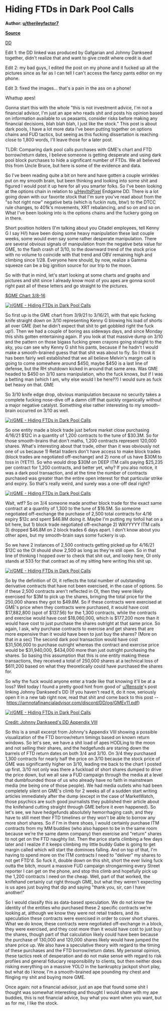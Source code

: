 Hiding FTDs in Dark Pool Calls
==============================

**Author: [u/therileyfactor7](https://www.reddit.com/user/therileyfactor7/)**

**[Source](https://www.reddit.com/r/GME/comments/m7n0rm/hiding_ftds_in_dark_pool_calls/)**

[DD](https://www.reddit.com/r/GME/search?q=flair_name%3A%22DD%22&restrict_sr=1)

Edit 1: the DD linked was produced by Gafgarian and Johnny Dankseed together, didn't realize that and want to give credit where credit is due!

Edit 2: my bad guys, I edited the post on my phone and it fucked up all the pictures since as far as I can tell I can't access the fancy pants editor on my phone.

Edit 3: fixed the images... that's a pain in the ass on a phone!

Whattup apes!

Gonna start this with the whole "this is not investment advice, I'm not a financial advisor, I'm just an ape who reads shit and posts his opinion based on information available to us peasants, consider risks before making any financial decisions, blah blah blah, I just like the stock." This post is about dark pools, I have a lot more data I've been putting together on options chains and FUD tactics, but seeing as this fucking dissertation is reaching close to 1,800 words, I'll leave those for a later post.

TLDR: Comparing dark pool calls purchases with GME's chart and FTD borrow/return dates, I believe someone is getting desperate and using dark pool block purchases to hide a significant number of FTDs. We all believed this from Uncle Bruce, but here is some of the evidence and data.

So I've been reading quite a bit on here and have gotten a couple wrinkles put on my smooth brain, but been thinking and looking into some shit and figured I would post it up here for all you smarter folks. So I've been looking at the options chain in relation to [u/HeyItsPixel](https://www.reddit.com/u/HeyItsPixel/) Endgame DD. There is a lot going down with our favorite stock that I'm sure you've read about from the "so hot right now" negative beta (which is fuckin nuts, btw!) to the DTCC rule changes, to 401k's movements, XRT rebalancing, and so on and so on. What I've been looking into is the options chains and the fuckery going on in there.

Short position holders (I'm talking about you Citadel employees, tell Kenny G I say Hi!) have been doing some heavy manipulation these last couple weeks, some would even say some rather desperate manipulation. There are several obvious signals of manipulation from the negative beta value for GME, to the flash crash of 3/10, to the downward trend of the stock price with no volume to coincide with that trend and OBV remaining high and climbing since 1/28. Everyone here should, by now, realize a Gamma squeeze can be a big ignition source for our trip to the moon.

So with that in mind, let's start looking at some charts and graphs and pictures and shit since I already know most of you apes are gonna scroll right past all of these letters and go straight to the pictures.

[$GME Chart 3/8-16](https://preview.redd.it/jwridmp87rn61.png?width=1385&format=png&auto=webp&s=3918ae691dcd5a1e61a547c38df62491166ad2f4)

[![r/GME - Hiding FTDs in Dark Pool Calls](https://preview.redd.it/sgb846b8mtn61.png?width=1385&format=png&auto=webp&s=4773adaec5f64dec019d6e87a68d946e9ebbf3a0)](https://preview.redd.it/sgb846b8mtn61.png?width=1385&format=png&auto=webp&s=4773adaec5f64dec019d6e87a68d946e9ebbf3a0)

So first up is the GME chart from 3/9/21 to 3/16/21, with that epic fucking knife straight down on 3/10 representing Kenny G blowing his load of shorts all over GME (bet he didn't expect that shit to get gobbled right the fuck up!). Then we had a couple of boring ass sideways days, and since Monday this shits gotten entertaining again. If you look at that massive dump on 3/10 and the pattern on those bigass fucking green crayons going straight to the sky, you can see why Kenny G shit his pants, because if he hadn't I would make a smooth-brained guess that that shit was about to fly. So I think it has been fairly well established that we all believe Melvin's margin call is going to come somewhere around $450, maybe $450 is a last line of defense, but the RH shutdown kicked in around that same area. Was GME headed to $450 on 3/10 sans manipulation, who the fuck knows, but if I was a betting man (which I am, why else would I be here??) I would sure as fuck bet heavy on that. GME

So 3/10 knife edge drop, obvious manipulation because no security takes a complete fucking nose-dive off a damn cliff that quickly organically without a major negative catalyst. Something else rather interesting to my smooth-brain occurred on 3/10 as well.

[![r/GME - Hiding FTDs in Dark Pool Calls](https://preview.redd.it/q3ofl07emtn61.png?width=1515&format=png&auto=webp&s=08403e213dca619497fb21a499e58c120cd0a1cc)](https://preview.redd.it/q3ofl07emtn61.png?width=1515&format=png&auto=webp&s=08403e213dca619497fb21a499e58c120cd0a1cc)

So one entity made a block trade just before market close purchasing 4/16/21 $12C in a quantity of 1,200 contracts to the tune of $30.3M. So for those smooth-brains that don't maths, 1,200 contracts represent 120,000 shares. What's interesting about that trade, other than it was obviously not one of us because 1) Retail traders don't have access to make block trades (block trades are negotiated off-exchange) and 2) none of us have $30M to toss in (YET!!). So who would drop $30M on DEEP ITM calls paying $25,235 per contract for 1,200 contracts, and better yet, why? If you also notice, it was a dark pool transaction, and at the time the number of contracts purchased was greater than the entire open interest for that particular strike and expiry. So that's really weird, and surely was a one-off deal right?

[![r/GME - Hiding FTDs in Dark Pool Calls](https://preview.redd.it/6nkc40limtn61.png?width=1514&format=png&auto=webp&s=4bf9134221eda214d6d9c0a755469dbd4b60c0b4)](https://preview.redd.it/6nkc40limtn61.png?width=1514&format=png&auto=webp&s=4bf9134221eda214d6d9c0a755469dbd4b60c0b4)

Wait, wtf? So on 3/4 someone made another block trade for the exact same contract at a quantity of 1,300 to the tune of $16.5M. So someone negotiated off-exchange the purchase of 2,500 total contracts for 4/16 expiry $12c and spent $46.8M doing it. Maybe I'm putting my tinfoil hat on a bit here, but 1) block trade negotiated off-exchange 2) WAYYYYY ITM calls 3) dropped $46.8M on 2 block trades 6 days apart. I don't know about you other apes, but my smooth-brain says some fuckery is up.

So we have 2 instances of 2,500 contracts getting picked up for 4/16/21 $12C so the OI should show 2,500 as long as they're still open. So in that line of thinking I hopped over to check that shit out, and looky here, OI only stands at 533 for that contract as of my sitting here writing this shit up.

[![r/GME - Hiding FTDs in Dark Pool Calls](https://preview.redd.it/cx8o5oplmtn61.png?width=696&format=png&auto=webp&s=4b1fee012e070d612bcdf2b12d916c0f6f5fbd6d)](https://preview.redd.it/cx8o5oplmtn61.png?width=696&format=png&auto=webp&s=4b1fee012e070d612bcdf2b12d916c0f6f5fbd6d)

So by the definition of OI, it reflects the total number of outstanding derivative contracts that have not been exercised, in the case of options. So if these 2,500 contracts aren't reflected in OI, then they were likely exercised for $3M to pick up the shares, bringing the total price for the 250,000 shares they got to $49.8M. So if these contracts were exercised at GME's price when they contracts were purchased, it would have cost $17,882,800 (spot of $137.56) for the 1,300 contracts, while the contracts and exercise would have cost $18,060,000, which is $177,200 more than it would have cost to just purchase the shares outright at that same price. So again, I ask, why purchase contracts to exercise and get shares that are more expensive than it would have been to just buy the shares? (More on that in a sec) The second dark pool transaction would have cost $31,506,000 to purchase outright whereas the contract and exercise price would be $31,940,000, $434,000 more than just outright purchasing the shares. So basing this assumption that this is one entity making these transactions, they received a total of 250,000 shares at a technical loss of $611,200 based on what they theoretically could have purchased the shares for.

So why the fuck would anyone enter a trade like that knowing it'll be at a loss? Well today I found a pretty good hint from good ol' [u/Rensole](https://www.reddit.com/u/Rensole/)'s post linking Johnny Dankseed's DD (If you haven't read it, do it now, seriously open it in a new tab right now, read that shit and come back to this post -- <https://iamnotafinancialadvisor.com/discord/DD/og/GMEv11.pdf>)

[![r/GME - Hiding FTDs in Dark Pool Calls](https://preview.redd.it/2ygtmthomtn61.png?width=271&format=png&auto=webp&s=4d3b67c6a9b08397d6b1bbaf99099fea58cb156d)](https://preview.redd.it/2ygtmthomtn61.png?width=271&format=png&auto=webp&s=4d3b67c6a9b08397d6b1bbaf99099fea58cb156d)

[Credit: Johnny Dankseed's DD Appendix VIII](https://preview.redd.it/uolgiko28rn61.png?width=271&format=png&auto=webp&s=2b2ac683806e2ab470f4aea5ac92506539af5037)

So this is a small excerpt from Johnny's Appendix VIII showing a possible visualization of the FTD borrow/return timings based on known return windows. So let's see, we have a shit load of apes HODLing to the moon and not selling their shares, and the hedgefunds are staring down the barrels of FTD return dates on both 3/4 and 3/10. On 3/4 they purchased 1,300 contracts for nearly half the price on 3/10 because the stock price of GME was significantly higher on 3/10, leading me back to the chart I posted up first. 3/10 not only was there a fuckload of short shares dumped to drive the price down, but we all saw a FUD campaign through the media at a level that dumbfounded those of us who already have no faith in mainstream media (me being one of those people). We had media outlets who had been completely silent on GME's climb for 2 weeks all of a sudden start writing articles immediately after the dump (except in the case of MarketWatch, those psychics are such good journalists they published their article about the knifehand cutting straight through GME before it even happened). So let's see, we have hedgefunds absolutely hemorrhaging cash, and they have to still meet their FTD timelines or they won't be able to borrow any more short shares. So if I'm in there shoes, I would certainly purchase ITM contracts from my MM buddies (who also happen to be in the same room because we're the same damn company) then exercise and "return" shares to not get on the FTD naughty list. Then the price starts climbing a few days later and I realize if it keeps climbing my little buddy Gabe is going to get margin called which will start the dominoes falling. And on top of that, I'm having to spend more on the ITM contracts I need to "deliver" my shares to not get FTD'd. So fuck it, double down on this shit, short the ever living fuck outta the bitch, mount a massive FUD campaign strongarming every Street reporter I can get on the phone, and stop this climb and hopefully pick up the 1,200 contracts I need on the cheap. Well, part of that worked, the knifehand certainly cut right through GME, but what they weren't expecting is us apes just buying that dip and saying "thank you, sir, can I have another!"

So I would classify this as data-based speculation. We do not know the identity of the entities who purchased these 2 specific contracts we're looking at, although we know they were not retail traders, and its speculation these contracts were exercised in order to cover short shares. What we do know, these contracts were negotiated off-exchange in a block, they were exercised, and they cost more than it would have cost to just buy the shares, though part of that calculation likely could have been because the purchase of 130,000 and 120,000 shares likely would have jumped the share price up. We also have a speculative theory with regard to the timing of these purchases and the FTD borrow/return dates. My personal opinion, these tactics reek of desperation and do not make sense with regard to risk profiles and general fiduciary responsibility to clients, but then neither does risking everything on a massive YOLO in the bankruptcy jackpot short play, but what do I know, I'm a smooth-brained ape pounding my chest and flinging my shit and buying more GME.

Once again: not a financial advisor, just an ape that found some shit I thought was somewhat interesting and thought I would share with my ape buddies, this is not financial advice, buy what you want when you want, but as for me, I like the stock.
